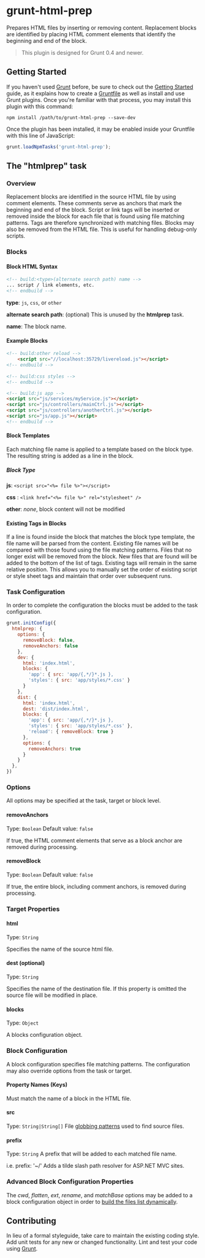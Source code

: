 # grunt-html-prep

Prepares HTML files by inserting or removing content. Replacement blocks are identified by placing HTML comment elements that identify the beginning and end of the block.

> This plugin is designed for Grunt 0.4 and newer.

## Getting Started

If you haven't used [Grunt](http://gruntjs.com/) before, be sure to check out the [Getting Started](http://gruntjs.com/getting-started) guide, as it explains how to create a [Gruntfile](http://gruntjs.com/sample-gruntfile) as well as install and use Grunt plugins. Once you're familiar with that process, you may install this plugin with this command:

```shell
npm install /path/to/grunt-html-prep --save-dev
```

Once the plugin has been installed, it may be enabled inside your Gruntfile with this line of JavaScript:

```js
grunt.loadNpmTasks('grunt-html-prep');
```

## The "htmlprep" task

### Overview
Replacement blocks are identified in the source HTML file by using comment elements. 
These comments serve as anchors that mark the beginning and end of the block. 
Script or link tags will be inserted or removed inside the block for each file that is found 
using file matching patterns. Tags are therefore synchronized with matching files. Blocks may 
also be removed from the HTML file. This is useful for handling debug-only scripts.

### Blocks

#### Block HTML Syntax

```html
<!-- build:<type>(alternate search path) name -->
... script / link elements, etc.
<!-- endbuild -->
```
 
__type__: `js`, `css`, or `other`

__alternate search path__: (optional) This is unused by the __htmlprep__ task. 

__name__: The block name.  

#### Example Blocks

```html
<!-- build:other reload -->
    <script src="//localhost:35729/livereload.js"></script>
<!-- endbuild -->
    
<!-- build:css styles -->
<!-- endbuild -->

<!-- build:js app -->
<script src="js/services/myService.js"></script>
<script src="js/controllers/mainCtrl.js"></script>
<script src="js/controllers/anotherCtrl.js"></script>
<script src="js/app.js"></script>
<!-- endbuild -->
```

#### Block Templates
Each matching file name is applied to a template based on the block type. The resulting string is added as a line in the block.

##### Block Type
__js__: `<script src="<%= file %>"></script>`

__css__ : `<link href="<%= file %>" rel="stylesheet" />`

__other__: _none_, block content will not be modified

#### Existing Tags in Blocks
If a line is found inside the block that matches the block type template, the file name will be parsed from the content. 
Existing file names will be compared with those found using the file matching patterns. 
Files that no longer exist will be removed from the block. 
New files that are found will be added to the bottom of the list of tags. 
Existing tags will remain in the same relative position. This allows you to manually set the order of existing script or style sheet tags and
maintain that order over subsequent runs.

### Task Configuration

In order to complete the configuration the blocks must be added to the task configuration.

```js
grunt.initConfig({
  htmlprep: {
    options: {
      removeBlock: false,
      removeAnchors: false
    },
    dev: {
      html: 'index.html',
      blocks: {
        'app': { src: 'app/{,*/}*.js },
        'styles': { src: 'app/styles/*.css' }
      }
    },
    dist: {
      html: 'index.html',
      dest: 'dist/index.html',
      blocks: {
        'app': { src: 'app/{,*/}*.js },
        'styles': { src: 'app/styles/*.css' },
        'reload': { removeBlock: true }
      },
      options: {
        removeAnchors: true
      }
    }
  },
})
```

### Options

All options may be specified at the task, target or block level.

#### removeAnchors
Type: `Boolean`
Default value: `false`

If true, the HTML comment elements that serve as a block anchor are removed
during processing.

#### removeBlock
Type: `Boolean`
Default value: `false`

If true, the entire block, including comment anchors, is removed during 
processing.

### Target Properties
#### html
Type: `String`

Specifies the name of the source html file.

#### dest (optional)
Type: `String`

Specifies the name of the destination file. If this property is omitted the source file will be modified in place.

#### blocks
Type: `Object`

A blocks configuration object.

### Block Configuration

A block configuration specifies file matching patterns. The configuration may also override options from the task or target.

#### Property Names (Keys)
Must match the name of a block in the HTML file.

#### src
Type: `String|String[]`
File [globbing patterns](http://gruntjs.com/configuring-tasks#globbing-patterns) used to find source files.

#### prefix
Type: `String`
A prefix that will be added to each matched file name.

i.e. prefix: '~/' Adds a tilde slash path resolver for ASP.NET MVC sites.

### Advanced Block Configuration Properties
The *cwd*, *flatten*, *ext*, *rename*, and *matchBase* options may be added to a block configuration object in order to [build the files list dynamically](http://gruntjs.com/configuring-tasks#building-the-files-object-dynamically).

## Contributing
In lieu of a formal styleguide, take care to maintain the existing coding style. Add unit tests for any new or changed functionality. Lint and test your code using [Grunt](http://gruntjs.com/).
